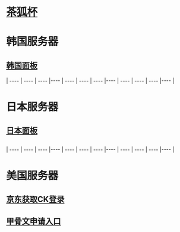 # [茶狐杯](https://cupfox.app)

# 韩国服务器 
## [韩国面板](http://168.138.40.54:5700)                                      



####
####
|  ----  | ----   | ----  |----  |  ----  | ----   | ----  |----  |  ----  | ----   | ----  |----  |  
####
####


# 日本服务器
## [日本面板](http://150.230.63.170:5700)                                        

##

|  ----  | ----   | ----  |----  |  ----  | ----   | ----  |----  |  ----  | ----   | ----  |----  |  
####
####


# 美国服务器
                                  
## [京东获取CK登录](https://plogin.m.jd.com/login/login?appid=828&returnurl=https%3A%2F%2Fbean.m.jd.com%2Fbean%2FsignIndex.action/)  
##
## [甲骨文申请入口](https://www.oracle.com/cn/cloud/free/)  
```  



